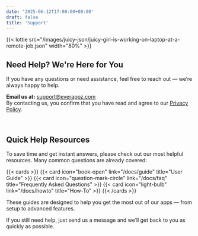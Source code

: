 ```yaml
---
date: '2025-06-12T17:00:00+00:00'
draft: false
title: 'Support'
---
```


{{< lottie src="/images/juicy-json/juicy-girl-is-working-on-laptop-at-a-remote-job.json" width="80%" >}}

## Need Help? We're Here for You

If you have any questions or need assistance, feel free to reach out — we’re always happy to help.

**Email us at:** [support@everappz.com](mailto:support@everappz.com)  
By contacting us, you confirm that you have read and agree to our [Privacy Policy](../legal/privacy-policy).

<br>

## Quick Help Resources

To save time and get instant answers, please check out our most helpful resources. Many common questions are already covered:

{{< cards >}}
  {{< card icon="book-open" link="/docs/guide" title="User Guide" >}}
  {{< card icon="question-mark-circle" link="/docs/faq" title="Frequently Asked Questions" >}}
  {{< card icon="light-bulb" link="/docs/howto" title="How-To" >}}
{{< /cards >}}

These guides are designed to help you get the most out of our apps — from setup to advanced features.

If you still need help, just send us a message and we’ll get back to you as quickly as possible.